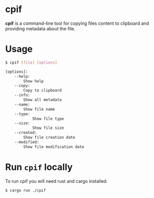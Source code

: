 # cpif

**cpif** is a command-line tool for copying files content to clipboard and providing metadata about the file.

# Usage

```bash
$ cpif [file] [options]
```

```bash
[options]:
    --help:
        Show help
    --copy:
        Copy to clipboard
    --info:
        Show all metadata
    --name:
        Show file name
    --type:
            Show file type
    --size:
            Show file size
    --created:
        Show file creation date
    --modified:
        Show file modification date
```

# Run `cpif` locally

To run cpif you will need rust and cargo installed.

```bash
$ cargo run ./cpif
```
